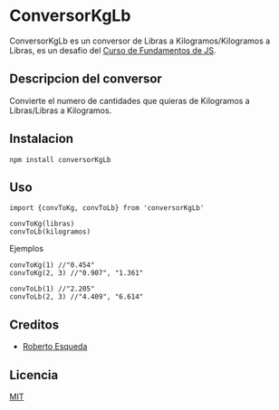 # ConversorKgLb

ConversorKgLb es un conversor de Libras a Kilogramos/Kilogramos a Libras, es un desafio del [Curso de Fundamentos de JS](https://platzi.com/js).

## Descripcion del conversor

Convierte el numero de cantidades que quieras de Kilogramos a Libras/Libras a Kilogramos.

## Instalacion

```
npm install conversorKgLb
```

## Uso

```
import {convToKg, convToLb} from 'conversorKgLb'

convToKg(libras)
convToLb(kilogramos)
```
Ejemplos
```
convToKg(1) //"0.454"
convToKg(2, 3) //"0.907", "1.361"

convToLb(1) //"2.205"
convToLb(2, 3) //"4.409", "6.614"
```

## Creditos

- [Roberto Esqueda](https://twitter.com/RobertoArtEH)

## Licencia

[MIT](https://opensource.org/licenses/MIT)
